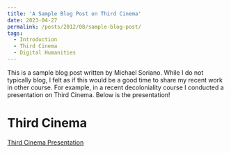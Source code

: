 ```yaml
---
title: 'A Sample Blog Post on Third Cinema'
date: 2023-04-27
permalink: /posts/2012/08/sample-blog-post/
tags:
  - Introduction
  - Third Cinema
  - Digital Humanities
---
```


This is a sample blog post written by Michael Soriano. While I do not typically blog, I felt as if this would be a good time to share my recent work in other course. For example, in a recent decoloniality course I conducted a presentation on Third Cinema. Below is the presentation!

Third Cinema
======
[Third Cinema Presentation](https://www.canva.com/design/DAFhDV33Dl8/dXZHCC7Y0AWBLIH8ktFwZw/edit?utm_content=DAFhDV33Dl8&utm_campaign=designshare&utm_medium=link2&utm_source=sharebutton)
